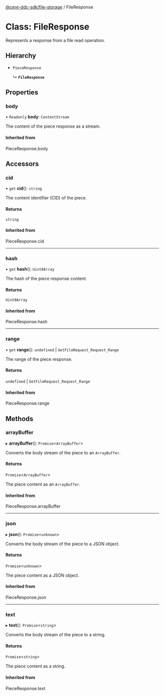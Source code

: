 [@cere-ddc-sdk/file-storage](../README.md) / FileResponse

# Class: FileResponse

Represents a response from a file read operation.

## Hierarchy

- `PieceResponse`

  ↳ **`FileResponse`**

## Properties

### body

• `Readonly` **body**: `ContentStream`

The content of the piece response as a stream.

#### Inherited from

PieceResponse.body

## Accessors

### cid

• `get` **cid**(): `string`

The content identifier (CID) of the piece.

#### Returns

`string`

#### Inherited from

PieceResponse.cid

___

### hash

• `get` **hash**(): `Uint8Array`

The hash of the piece response content.

#### Returns

`Uint8Array`

#### Inherited from

PieceResponse.hash

___

### range

• `get` **range**(): `undefined` \| `GetFileRequest_Request_Range`

The range of the piece response.

#### Returns

`undefined` \| `GetFileRequest_Request_Range`

#### Inherited from

PieceResponse.range

## Methods

### arrayBuffer

▸ **arrayBuffer**(): `Promise`\<`ArrayBuffer`\>

Converts the body stream of the piece to an `ArrayBuffer`.

#### Returns

`Promise`\<`ArrayBuffer`\>

The piece content as an `ArrayBuffer`.

#### Inherited from

PieceResponse.arrayBuffer

___

### json

▸ **json**(): `Promise`\<`unknown`\>

Converts the body stream of the piece to a JSON object.

#### Returns

`Promise`\<`unknown`\>

The piece content as a JSON object.

#### Inherited from

PieceResponse.json

___

### text

▸ **text**(): `Promise`\<`string`\>

Converts the body stream of the piece to a string.

#### Returns

`Promise`\<`string`\>

The piece content as a string.

#### Inherited from

PieceResponse.text
